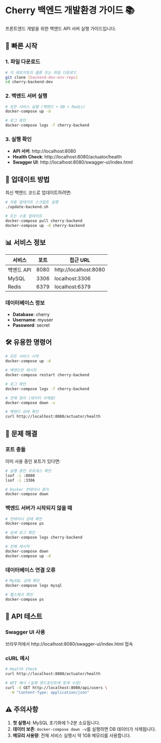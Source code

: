 # Cherry 백엔드 개발환경 가이드 📚

프론트엔드 개발을 위한 백엔드 API 서버 실행 가이드입니다.

## 🚀 빠른 시작

### 1. 파일 다운로드
```bash
# 이 레포지토리 클론 또는 파일 다운로드
git clone [backend-dev-env-repo]
cd cherry-backend-dev
```

### 2. 백엔드 서버 실행
```bash
# 모든 서비스 실행 (백엔드 + DB + Redis)
docker-compose up -d

# 로그 확인
docker-compose logs -f cherry-backend
```

### 3. 실행 확인
- **API 서버**: http://localhost:8080
- **Health Check**: http://localhost:8080/actuator/health
- **Swagger UI**: http://localhost:8080/swagger-ui/index.html

## 🔄 업데이트 방법

최신 백엔드 코드로 업데이트하려면:

```bash
# 자동 업데이트 스크립트 실행
./update-backend.sh

# 또는 수동 업데이트
docker-compose pull cherry-backend
docker-compose up -d cherry-backend
```

## 📊 서비스 정보

| 서비스 | 포트 | 접근 URL |
|-------|------|----------|
| 백엔드 API | 8080 | http://localhost:8080 |
| MySQL | 3306 | localhost:3306 |
| Redis | 6379 | localhost:6379 |

### 데이터베이스 정보
- **Database**: cherry
- **Username**: myuser
- **Password**: secret

## 🛠️ 유용한 명령어

```bash
# 모든 서비스 시작
docker-compose up -d

# 백엔드만 재시작
docker-compose restart cherry-backend

# 로그 확인
docker-compose logs -f cherry-backend

# 전체 정리 (데이터 삭제됨)
docker-compose down -v

# 백엔드 상태 확인
curl http://localhost:8080/actuator/health
```

## 🐛 문제 해결

### 포트 충돌
이미 사용 중인 포트가 있다면:
```bash
# 실행 중인 프로세스 확인
lsof -i :8080
lsof -i :3306

# Docker 컨테이너 중지
docker-compose down
```

### 백엔드 서버가 시작되지 않을 때
```bash
# 컨테이너 상태 확인
docker-compose ps

# 상세 로그 확인
docker-compose logs cherry-backend

# 전체 재시작
docker-compose down
docker-compose up -d
```

### 데이터베이스 연결 오류
```bash
# MySQL 상태 확인
docker-compose logs mysql

# 헬스체크 확인
docker-compose ps
```

## 📝 API 테스트

### Swagger UI 사용
브라우저에서 http://localhost:8080/swagger-ui/index.html 접속

### cURL 예시
```bash
# Health Check
curl http://localhost:8080/actuator/health

# API 예시 (실제 엔드포인트에 맞게 수정)
curl -X GET http://localhost:8080/api/users \
  -H "Content-Type: application/json"
```

## ⚠️ 주의사항

1. **첫 실행시**: MySQL 초기화에 1-2분 소요됩니다.
2. **데이터 보존**: `docker-compose down -v`를 실행하면 DB 데이터가 삭제됩니다.
3. **메모리 사용량**: 전체 서비스 실행시 약 1GB 메모리를 사용합니다.